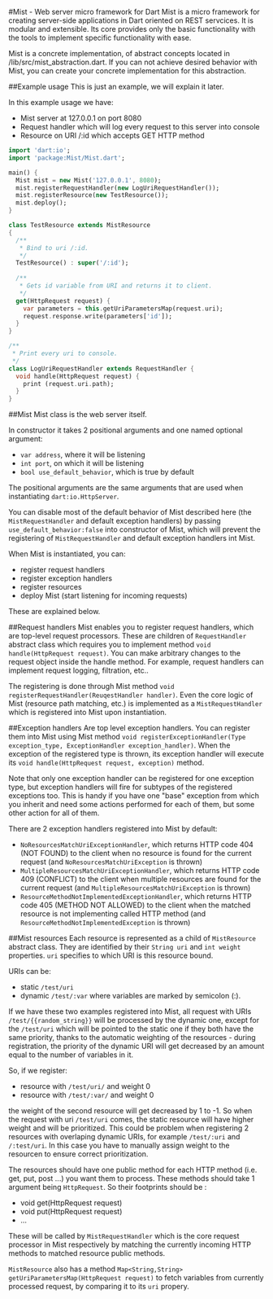 #Mist - Web server micro framework for Dart
Mist is a micro framework for creating server-side applications in Dart oriented on REST servcices. It is modular and extensible. Its core provides only the basic functionality with the tools to implement specific functionality with ease.

Mist is a concrete implementation, of abstract concepts located in /lib/src/mist_abstraction.dart. If you can not achieve desired behavior with Mist, you can create your concrete implementation for this abstraction.

##Example usage
This is just an example, we will explain it later.

In this example usage we have:
- Mist server at 127.0.0.1 on port 8080
- Request handler which will log every request to this server into console
- Resource on URI /:id which accepts GET HTTP method

```dart
import 'dart:io';
import 'package:Mist/Mist.dart';

main() {
  Mist mist = new Mist('127.0.0.1', 8080);
  mist.registerRequestHandler(new LogUriRequestHandler());
  mist.registerResource(new TestResource());
  mist.deploy();
}

class TestResource extends MistResource 
{  
  /**
   * Bind to uri /:id.
   */
  TestResource() : super('/:id');
  
  /**
   * Gets id variable from URI and returns it to client.
   */
  get(HttpRequest request) {
    var parameters = this.getUriParametersMap(request.uri);
    request.response.write(parameters['id']);
  }
}

/**
 * Print every uri to console.
 */
class LogUriRequestHandler extends RequestHandler {
  void handle(HttpRequest request) {
    print (request.uri.path);
  }
}
```

##Mist
Mist class is the web server itself.

In constructor it takes 2 positional arguments and one named optional argument:
- `var address`, where it will be listening
- `int port`, on which it will be listening
- `bool use_default_behavior`, which is true by default 

The positional arguments are the same arguments that are used when instantiating `dart:io.HttpServer`.

You can disable most of the default behavior of Mist described here (the `MistRequestHandler` and default exception handlers) by passing `use_default_behavior:false` into constructor of Mist, which will prevent the registering of `MistRequestHandler` and default exception handlers int Mist.

When Mist is instantiated, you can:
- register request handlers
- register exception handlers
- register resources
- deploy Mist (start listening for incoming requests)

These are explained below.

##Request handlers
Mist enables you to register request handlers, which are top-level request processors. These are children of `RequestHandler` abstract class which requires you to implement method `void handle(HttpRequest request)`. You can make arbitrary changes to the request object inside the handle method. For example, request handlers can implement request logging, filtration, etc..

The registering is done through Mist method `void registerRequestHandler(ReuqestHandler handler)`. Even the core logic of Mist (resource path matching, etc.) is implemented as a `MistRequestHandler` which is registered into Mist upon instantiation.

##Exception handlers
Are top level exception handlers. You can register them into Mist using Mist method `void registerExceptionHandler(Type exception_type, ExceptionHandler exception_handler)`. When the exception of the registered type is thrown, its exception handler will execute its `void handle(HttpRequest request, exception)` method.

Note that only one exception handler can be registered for one exception type, but exception handlers will fire for subtypes of the registered exceptions too. This is handy if you have one "base" exception from which you inherit and need some actions performed for each of them, but some other action for all of them.

There are 2 exception handlers registered into Mist by default:
- `NoResourcesMatchUriExceptionHandler`, which returns HTTP code 404 (NOT FOUND) to the client when no resource is found for the current request (and `NoResourcesMatchUriException` is thrown)
- `MultipleResourcesMatchUriExceptionHandler`, which returns HTTP code 409 (CONFLICT) to the client when multiple resources are found for the current request (and `MultipleResourcesMatchUriException` is thrown)
- `ResourceMethodNotImplementedExceptionHandler`, which returns HTTP code 405 (METHOD NOT ALLOWED) to the client when the matched resource is not implementing called HTTP method (and `ResourceMethodNotImplementedException` is thrown)

##Mist resources
Each resource is represented as a child of `MistResource` abstract class. They are identified by their `String uri` and `int weight` properties. `uri` specifies to which URI is this resource bound. 

URIs can be:
- static `/test/uri` 
- dynamic `/test/:var` where variables are marked by semicolon (:).

If we have these two examples registered into Mist, all request with URIs `/test/{{random_string}}` will be processed by the dynamic one, except for the `/test/uri` which will be pointed to the static one if they both have the same priority, thanks to the automatic weighting of the resources - during registration, the priority of the dynamic URI will get decreased by an amount equal to the number of variables in it.

So, if we register:
- resource with `/test/uri/` and weight 0
- resource with `/test/:var/` and weight 0

the weight of the second resource will get decreased by 1 to -1. So when the request with uri `/test/uri` comes, the static resource will have higher weight and will be prioritized. This could be problem when registering 2 resources with overlaping dynamic URIs, for example `/test/:uri` and `/:test/uri`. In this case you have to manually assign weight to the resourcen to ensure correct prioritization.

The resources should have one public method for each HTTP method (i.e. get, put, post ...) you want them to process. These methods should take 1 argument being `HttpRequest`. So their footprints should be :
- void get(HttpRequest request)
- void put(HttpRequest request)
- ...

These will be called by `MistRequestHandler` which is the core request processor in Mist respectively by matching the currently incoming HTTP methods to matched resource public methods.

`MistResource` also has a method `Map<String,String> getUriParametersMap(HttpRequest request)` to fetch variables from currently processed request, by comparing it to its `uri` propery.


